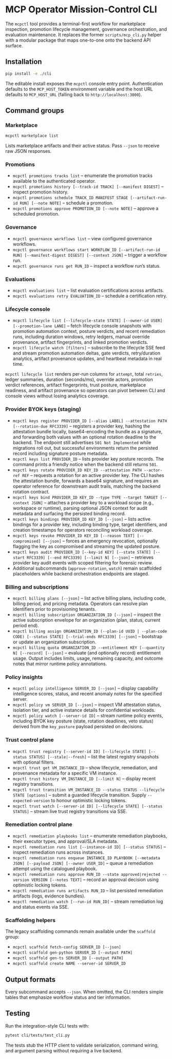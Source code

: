 # MCP Operator Mission-Control CLI

The `mcpctl` tool provides a terminal-first workflow for marketplace inspection, promotion lifecycle management, governance orchestration, and evaluation maintenance. It replaces the former `scripts/mcp_cli.py` helper with a modular package that maps one-to-one onto the backend API surface.

## Installation

```bash
pip install -e ./cli
```

The editable install exposes the `mcpctl` console entry point. Authentication defaults to the `MCP_HOST_TOKEN` environment variable and the host URL defaults to `MCP_HOST_URL` (falling back to `http://localhost:3000`).

## Command groups

### Marketplace

```bash
mcpctl marketplace list
```

Lists marketplace artifacts and their active status. Pass `--json` to receive raw JSON responses.

### Promotions

* `mcpctl promotions tracks list` – enumerate the promotion tracks available to the authenticated operator.
* `mcpctl promotions history [--track-id TRACK] [--manifest DIGEST]` – inspect promotion history.
* `mcpctl promotions schedule TRACK_ID MANIFEST STAGE [--artifact-run-id RUN] [--note NOTE]` – schedule a promotion.
* `mcpctl promotions approve PROMOTION_ID [--note NOTE]` – approve a scheduled promotion.

### Governance

* `mcpctl governance workflows list` – view configured governance workflows.
* `mcpctl governance workflows start WORKFLOW_ID [--artifact-run-id RUN] [--manifest-digest DIGEST] [--context JSON]` – trigger a workflow run.
* `mcpctl governance runs get RUN_ID` – inspect a workflow run’s status.

### Evaluations

* `mcpctl evaluations list` – list evaluation certifications across artifacts.
* `mcpctl evaluations retry EVALUATION_ID` – schedule a certification retry.

### Lifecycle console

* `mcpctl lifecycle list [--lifecycle-state STATE] [--owner-id USER] [--promotion-lane LANE]` – fetch lifecycle console snapshots with promotion automation context, posture verdicts, and recent remediation runs, including duration windows, retry ledgers, manual override provenance, artifact fingerprints, and linked promotion verdicts.
* `mcpctl lifecycle watch [filters]` – subscribe to the lifecycle SSE feed and stream promotion automation deltas, gate verdicts, retry/duration analytics, artifact provenance updates, and heartbeat metadata in real time.

`mcpctl lifecycle list` renders per-run columns for `attempt`, total `retries`, ledger summaries, duration (seconds/ms), override actors, promotion verdict references, artifact fingerprints, trust posture, marketplace readiness, and artifact provenance so operators can pivot between CLI and console views without losing analytics coverage.

### Provider BYOK keys (staging)

* `mcpctl keys register PROVIDER_ID [--alias LABEL] --attestation PATH [--rotation-due RFC3339]` – registers a provider key, hashing the attestation bundle locally, base64-encoding the bundle as a signature, and forwarding both values with an optional rotation deadline to the backend. The endpoint still advertises `501 Not Implemented` while migrations roll out, but successful environments return the persisted record including signature posture metadata.
* `mcpctl keys list PROVIDER_ID` – lists provider key posture records. The command prints a friendly notice when the backend still returns `501`.
* `mcpctl keys rotate PROVIDER_ID KEY_ID --attestation PATH --actor-ref REF` – requests a rotation for an active provider key. The CLI hashes the attestation bundle, forwards a base64 signature, and requires an operator reference for downstream audit trails, matching the backend rotation contract.
* `mcpctl keys bind PROVIDER_ID KEY_ID --type TYPE --target TARGET [--context JSON]` – attaches a provider key to a workload scope (e.g., workspace or runtime), parsing optional JSON context for audit metadata and surfacing the persisted binding record.
* `mcpctl keys bindings PROVIDER_ID KEY_ID [--json]` – lists active bindings for a provider key, including binding type, target identifiers, and creation timestamps for operators reconciling workload coverage.
* `mcpctl keys revoke PROVIDER_ID KEY_ID [--reason TEXT] [--compromised] [--json]` – forces an emergency revocation, optionally flagging the key as compromised and streaming the updated posture.
* `mcpctl keys audit PROVIDER_ID [--key-id KEY] [--state STATE] [--start RFC3339] [--end RFC3339] [--limit N] [--json]` – retrieves provider key audit events with scoped filtering for forensic review.
* Additional subcommands (`approve-rotation`, `watch`) remain scaffolded placeholders while backend orchestration endpoints are staged.

### Billing and subscriptions

* `mcpctl billing plans [--json]` – list active billing plans, including code, billing period, and pricing metadata. Operators can resolve plan identifiers prior to provisioning tenants.
* `mcpctl billing subscription ORGANIZATION_ID [--json]` – inspect the active subscription envelope for an organization (plan, status, current period end).
* `mcpctl billing assign ORGANIZATION_ID (--plan-id UUID | --plan-code CODE) [--status STATE] [--trial-ends RFC3339] [--json]` – bootstrap or update an organization subscription.
* `mcpctl billing quota ORGANIZATION_ID --entitlement KEY [--quantity N] [--record] [--json]` – evaluate (and optionally record) entitlement usage. Output includes limits, usage, remaining capacity, and outcome notes that mirror runtime policy annotations.

### Policy insights

* `mcpctl policy intelligence SERVER_ID [--json]` – display capability intelligence scores, status, and recent anomaly notes for the specified server.
* `mcpctl policy vm SERVER_ID [--json]` – inspect VM attestation status, isolation tier, and active instance details for confidential workloads.
* `mcpctl policy watch [--server-id ID]` – stream runtime policy events, including BYOK key posture (state, rotation deadlines, veto status) derived from the `key_posture` payload persisted on decisions.

### Trust control plane

* `mcpctl trust registry [--server-id ID] [--lifecycle STATE] [--status STATUS] [--stale|--fresh]` – list the latest registry snapshots with optional filters.
* `mcpctl trust get VM_INSTANCE_ID` – show lifecycle, remediation, and provenance metadata for a specific VM instance.
* `mcpctl trust history VM_INSTANCE_ID [--limit N]` – display recent registry transitions.
* `mcpctl trust transition VM_INSTANCE_ID --status STATUS --lifecycle STATE [options]` – submit a guarded lifecycle transition. Supply `--expected-version` to honour optimistic locking tokens.
* `mcpctl trust watch [--server-id ID] [--lifecycle STATE] [--status STATUS]` – stream live trust registry transitions via SSE.

### Remediation control plane

* `mcpctl remediation playbooks list` – enumerate remediation playbooks, their executor types, and approval/SLA metadata.
* `mcpctl remediation runs list [--instance-id ID] [--status STATUS]` – inspect remediation runs across instances.
* `mcpctl remediation runs enqueue INSTANCE_ID PLAYBOOK [--metadata JSON] [--payload JSON] [--owner USER_ID]` – queue a remediation attempt using the catalogued playbook.
* `mcpctl remediation runs approve RUN_ID --state approved|rejected --version VERSION [--notes TEXT]` – record an approval decision using optimistic locking tokens.
* `mcpctl remediation runs artifacts RUN_ID` – list persisted remediation artifacts (logs, evidence bundles).
* `mcpctl remediation watch [--run-id RUN_ID]` – stream remediation log and status events via SSE.

### Scaffolding helpers

The legacy scaffolding commands remain available under the `scaffold` group:

* `mcpctl scaffold fetch-config SERVER_ID [--json]`
* `mcpctl scaffold gen-python SERVER_ID [--output PATH]`
* `mcpctl scaffold gen-ts SERVER_ID [--output PATH]`
* `mcpctl scaffold create NAME --server-id SERVER_ID`

## Output formats

Every subcommand accepts `--json`. When omitted, the CLI renders simple tables that emphasize workflow status and tier information.

## Testing

Run the integration-style CLI tests with:

```bash
pytest cli/tests/test_cli.py
```

The tests stub the HTTP client to validate serialization, command wiring, and argument parsing without requiring a live backend.
